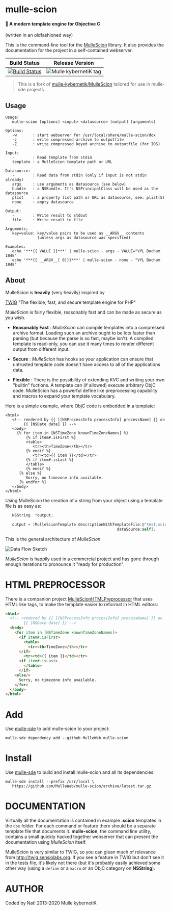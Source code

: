 # mulle-scion

#### 🌱 A modern template engine for Objective C

(written in an oldfashioned way)

This is the command-line tool for the [MulleScion](//github.com/MulleWeb/MulleScion)
library. It also provides the documentation for the project in a
self-contained webserver.


Build Status | Release Version
-------------|-----------------------------------
[![Build Status](https://github.com/MulleWeb/mulle-scion/workflows/CI/badge.svg?branch=release)](https://github.com/MulleWeb/mulle-scion/actions) | ![Mulle kybernetiK tag](https://img.shields.io/github/tag/MulleWeb/mulle-scion.svg)

> This is a fork of [mulle-kybernetik/MulleScion](//github.com/mulle-kybernetik/MulleScion)
> tailored for use in mulle-sde projects


## Usage

```
Usage:
   mulle-scion [options] <input> <datasource> [output] [arguments]

Options:
   -w       : start webserver for /usr/local/share/mulle-scion/dox
   -z       : write compressed archive to outputfile
   -Z       : write compressed keyed archive to outputfile (for IOS)

Input:
   -        : Read template from stdin
   template : a MulleScion template path or URL

Datasource:
   -        : Read data from stdin (only if input is not stdin already)
   args     : use arguments as datasource (see below)
   bundle   : a NSBundle. It's NSPrincipalClass will be used as the datasource
   plist    : a property list path or URL as datasource, see: plist(5)
   none     : empty datasource

Output:
   -        : Write result to stdout
   file     : Write result to file

Arguments:
   key=value: key/value pairs to be used as __ARGV__ contents
              (unless args as datasource was specified)

Examples:
   echo '***{{ VALUE }}***' | mulle-scion - args - VALUE="VfL Bochum 1848"
   echo '***{{ __ARGV__[ 0]}}***' | mulle-scion - none - "VfL Bochum 1848"
```


## About

MulleScion is **heavily** (very heavily) inspired by

[TWIG](//twig.symfony.com/) "The flexible, fast, and secure template
engine for PHP"

*MulleScion* is fairly flexible, reasonably fast and can be made as
 secure as you wish.

* **Reasonably
Fast** :      *MulleScion* can compile templates into a compressed
               archive format. Loading such an archive ought to be lots faster
               than parsing (but because the parse is so fast, maybe isn't).
               A compiled template is read-only, you can use it many
               times to render different output from different input.

* **Secure** :   *MulleScion* has hooks so your application can ensure
               that untrusted template code doesn't have access to all of the
               applications data.

* **Flexible** :    There is the possibility of extending KVC and writing your
               own "builtin" fuctions. A template can (if allowed) execute
               arbitrary ObjC code. MulleScion has a powerful define like
               preprocessing capability and macros to expand your template
               vocabulary.

Here is a simple example, where ObjC code is embedded in a template:

``` twig
<html>
   <!-- rendered by {{ [[NSProcessInfo processInfo] processName] }} on
        {{ [NSDate date] }} -->
   <body>
     {% for item in [NSTimeZone knownTimeZoneNames] %}
         {% if item#.isFirst %}
         <table>
            <tr><th>TimeZone</th></tr>
         {% endif %}
            <tr><td>{{ item }}</td></tr>
         {% if item#.isLast %}
         </table>
         {% endif %}
      {% else %}
         Sorry, no timezone info available.
      {% endfor %}
   </body>
</html>
```

Using MulleScion the creation of a string from your
object using a template file is as easy as:

``` objective-c
   NSString  *output;

   output = [MulleScionTemplate descriptionWithTemplateFile:@"test.scion"
                                                 dataSource:self];
```

This is the general architecture of *MulleScion*

![](dox/MulleScionDataFlow.png "Data Flow Sketch")

*MulleScion* is happily used in a commercial project and has gone through
enough iterations to pronounce it "ready for production".


HTML PREPROCESSOR
=============
There is a companion project
[MulleScionHTMLPreprocessor](//github.com/MulleWeb/MulleScionHTMLPreprocessor)
that uses HTML like tags, to make the template easier to reformat in
HTML editors:

``` html
<html>
  <!-- rendered by {{ [[NSProcessInfo processInfo] processName] }} on
        {{ [NSDate date] }} -->
  <body>
    <for item in [NSTimeZone knownTimeZoneNames]>
      <if item#.isFirst>
        <table>
          <tr><th>TimeZone</th></tr>
      </if>
        <tr><td>{{ item }}</td></tr>
      <if item#.isLast>
        </table>
      </if>
    <else/>
      Sorry, no timezone info available.
    </for>
  </body>
</html>
```


Add
======

Use [mulle-sde](//github.com/mulle-sde) to add mulle-scion to your project:

```
mulle-sde dependency add --github MulleWeb mulle-scion
```


Install
=======

Use [mulle-sde](//github.com/mulle-sde) to build and install mulle-scion and
all its dependencies:

```
mulle-sde install --prefix /usr/local \
   https://github.com/MulleWeb/mulle-scion/archive/latest.tar.gz
```


DOCUMENTATION
=============

Virtually all the documentation is contained in example **.scion** templates
in the `dox` folder. For each command or feature there should be a separate
template file that documents it. **mulle-scion**, the command line utility,
contains  a small quickly hacked together webserver that can present the
documentation using *MulleScion* itself.


MulleScion is very similar to TWIG, so you can glean much of relevance from
<http://twig.sensiolabs.org>. If you see a feature in TWIG but don't see it in
the tests file, it's likely not there (but it's probably easily achieved some
other way (using a `define` or a `macro` or an ObjC category on **NSString**).


AUTHOR
=============
Coded by Nat!
2013-2020 Mulle kybernetiK


